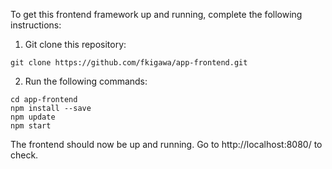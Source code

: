 To get this frontend framework up and running, complete the following instructions:

1. Git clone this repository:

```
git clone https://github.com/fkigawa/app-frontend.git
```

2. Run the following commands:

```
cd app-frontend
npm install --save 
npm update
npm start
```

The frontend should now be up and running. Go to http://localhost:8080/ to check.
